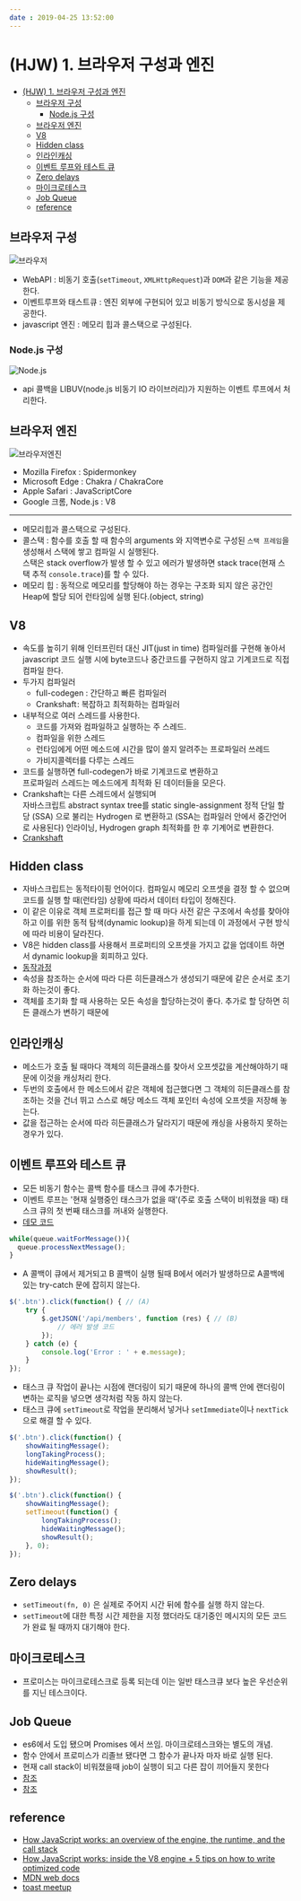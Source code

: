 ```yaml
---
date : 2019-04-25 13:52:00
---
```


# (HJW) 1. 브라우저 구성과 엔진

- [(HJW) 1. 브라우저 구성과 엔진](#hjw-1-%EB%B8%8C%EB%9D%BC%EC%9A%B0%EC%A0%80-%EA%B5%AC%EC%84%B1%EA%B3%BC-%EC%97%94%EC%A7%84)
  - [브라우저 구성](#%EB%B8%8C%EB%9D%BC%EC%9A%B0%EC%A0%80-%EA%B5%AC%EC%84%B1)
    - [Node.js 구성](#nodejs-%EA%B5%AC%EC%84%B1)
  - [브라우저 엔진](#%EB%B8%8C%EB%9D%BC%EC%9A%B0%EC%A0%80-%EC%97%94%EC%A7%84)
  - [V8](#v8)
  - [Hidden class](#hidden-class)
  - [인라인캐싱](#%EC%9D%B8%EB%9D%BC%EC%9D%B8%EC%BA%90%EC%8B%B1)
  - [이벤트 루프와 테스트 큐](#%EC%9D%B4%EB%B2%A4%ED%8A%B8-%EB%A3%A8%ED%94%84%EC%99%80-%ED%85%8C%EC%8A%A4%ED%8A%B8-%ED%81%90)
  - [Zero delays](#zero-delays)
  - [마이크로테스크](#%EB%A7%88%EC%9D%B4%ED%81%AC%EB%A1%9C%ED%85%8C%EC%8A%A4%ED%81%AC)
  - [Job Queue](#job-queue)
  - [reference](#reference)

## 브라우저 구성

![브라우저](~@assets/img/javascript/how-javascript-work-1.png)

- WebAPI : 비동기 호출(`setTimeout`, `XMLHttpRequest`)과 `DOM`과 같은 기능을 제공한다.
- 이벤트루프와 태스트큐 : 엔진 외부에 구현되어 있고 비동기 방식으로 동시성을 제공한다.
- javascript 엔진 : 메모리 힙과 콜스택으로 구성된다.

### Node.js 구성

![Node.js](~@assets/img/javascript/how-javascript-work-2.jpg)

- api 콜백을 LIBUV(node.js 비동기 IO 라이브러리)가 지원하는 이벤트 루프에서 처리한다.

## 브라우저 엔진

![브라우저엔진](~@assets/img/javascript/how-javascript-work-3.png)

- Mozilla Firefox : Spidermonkey
- Microsoft Edge : Chakra / ChakraCore
- Apple Safari : JavaScriptCore
- Google 크롬, Node.js : V8

---

- 메모리힙과 콜스택으로 구성된다.
- 콜스택 : 함수를 호출 할 때 함수의 arguments 와 지역변수로 구성된 `스택 프레임`을 생성해서 스택에 쌓고 컴파일 시 실행된다.  
  스택은 stack overflow가 발생 할 수 있고 에러가 발생하면 stack trace(현재 스택 추적 `console.trace`)를 할 수 있다.
- 메모리 힙 : 동적으로 메모리를 할당해야 하는 경우는 구조화 되지 않은 공간인 Heap에 할당 되어 런타임에 실행 된다.(object, string)

## V8

- 속도를 높히기 위해 인터프린터 대신 JIT(just in time) 컴파일러를 구현해 놓아서 javascript 코드 실행 시에 byte코드나 중간코드를 구현하지 않고 기계코드로 직접 컴파일 한다.
- 두가지 컴파일러
  - full-codegen : 간단하고 빠른 컴파일러
  - Crankshaft : 복잡하고 최적화하는 컴파일러
- 내부적으로 여러 스레드를 사용한다.
  - 코드를 가져와 컴파일하고 실행하는 주 스레드.
  - 컴파일을 위한 스레드
  - 런타임에게 어떤 메소드에 시간을 많이 쓸지 알려주는 프로파일러 쓰레드
  - 가비지콜렉터를 다루는 스레드
- 코드를 실행하면 full-codegen가 바로 기계코드로 변환하고  
  프로파일러 스레드는 메소드에게 최적화 된 데이터들을 모은다.  
- Crankshaft는 다른 스레드에서 실행되며  
    자바스크립트 abstract syntax tree를 static single-assignment 정적 단일 할당 (SSA) 으로 불리는 Hydrogen 로 변환하고 (SSA는 컴파일러 안에서 중간언어로 사용된다)
    인라이닝, Hydrogen graph 최적화를 한 후 기계어로 변환한다.
- [Crankshaft](https://wingolog.org/archives/2011/08/02/a-closer-look-at-crankshaft-v8s-optimizing-compiler)

## Hidden class

- 자바스크립트는 동적타이핑 언어이다. 컴파일시 메모리 오프셋을 결정 할 수 없으며 코드를 실행 할 때(런타임) 상황에 따라서 데이터 타입이 정해진다.
- 이 같은 이유로 객체 프로퍼티를 접근 할 때 마다 사전 같은 구조에서 속성를 찾아야 하고 이를 위한 동적 탐색(dynamic lookup)을 하게 되는데 이 과정에서 구현 방식에 따라 비용이 달라진다.
- V8은 hidden class를 사용해서 프로퍼티의 오프셋을 가지고 값을 업데이트 하면서 dynamic lookup을 회피하고 있다.
- [동작과정](https://engineering.linecorp.com/ko/blog/v8-hidden-class/)
- 속성을 참조하는 순서에 따라 다른 히든클래스가 생성되기 때문에 같은 순서로 초기화 하는것이 좋다.
- 객체를 초기화 할 때 사용하는 모든 속성을 할당하는것이 좋다. 추가로 할 당하면 히든 클래스가 변하기 때문에

## 인라인캐싱

- 메소드가 호출 될 때마다 객체의 히든클래스를 찾아서 오프셋값을 계산해야하기 때문에 이것을 캐싱처리 한다.
- 두번의 호출에서 한 메소드에서 같은 객체에 접근했다면 그 객체의 히든클래스를 참조하는 것을 건너 뛰고 스스로 해당 메소드 객체 포인터 속성에 오프셋을 저장해 놓는다.
- 값을 접근하는 순서에 따라 히든클래스가 달라지기 때문에 캐싱을 사용하지 못하는 경우가 있다.

## 이벤트 루프와 테스트 큐

- 모든 비동기 함수는 콜백 함수를 태스크 큐에 추가한다.
- 이벤트 루프는 '현재 실행중인 태스크가 없을 때'(주로 호출 스택이 비워졌을 때) 태스크 큐의 첫 번째 태스크를 꺼내와 실행한다.
- [데모 코드](http://latentflip.com/loupe/?code=JC5vbignYnV0dG9uJywgJ2NsaWNrJywgZnVuY3Rpb24gb25DbGljaygpIHsKICAgIHNldFRpbWVvdXQoZnVuY3Rpb24gdGltZXIoKSB7CiAgICAgICAgY29uc29sZS5sb2coJ1lvdSBjbGlja2VkIHRoZSBidXR0b24hJyk7ICAgIAogICAgfSwgMjAwMCk7Cn0pOwoKY29uc29sZS5sb2coIkhpISIpOwoKc2V0VGltZW91dChmdW5jdGlvbiB0aW1lb3V0KCkgewogICAgY29uc29sZS5sb2coIkNsaWNrIHRoZSBidXR0b24hIik7Cn0sIDUwMDApOwoKY29uc29sZS5sb2coIldlbGNvbWUgdG8gbG91cGUuIik7!!!PGJ1dHRvbj5DbGljayBtZSE8L2J1dHRvbj4%3D)

```js
while(queue.waitForMessage()){
  queue.processNextMessage();
}
```

- A 콜백이 큐에서 제거되고 B 콜백이 실행 될때 B에서 에러가 발생하므로 A콜백에 있는 try-catch 문에 잡히지 않는다.

```js
$('.btn').click(function() { // (A)
    try {
        $.getJSON('/api/members', function (res) { // (B)
            // 에러 발생 코드
        });
    } catch (e) {
        console.log('Error : ' + e.message);
    }
});
```

- 태스크 큐 작업이 끝나는 시점에 랜더링이 되기 때문에 하나의 콜백 안에 랜더링이 변하는 로직을 넣으면 생각처럼 작동 하지 않는다.
- 태스크 큐에 `setTimeout`로 작업을 분리해서 넣거나 `setImmediate`이나 `nextTick` 으로 해결 할 수 있다.

```js
$('.btn').click(function() {
    showWaitingMessage();
    longTakingProcess();
    hideWaitingMessage();
    showResult();
});

$('.btn').click(function() {
    showWaitingMessage();
    setTimeout(function() {
        longTakingProcess();
        hideWaitingMessage();
        showResult();
    }, 0);
});
```

## Zero delays

- `setTimeout(fn, 0)` 은 실제로 주어지 시간 뒤에 함수를 실행 하지 않는다.
- `setTimeout`에 대한 특정 시간 제한을 지정 했더라도 대기중인 메시지의 모든 코드가 완료 될 때까지 대기해야 한다.

## 마이크로테스크

- 프로미스는 마이크로테스크로 등록 되는데 이는 일반 태스크큐 보다 높은 우선순위를 지닌 테스크이다.

## Job Queue

- es6에서 도입 됐으며 Promises 에서 쓰임. 마이크로테스크와는 별도의 개념.
- 함수 안에서 프로미스가 리졸브 됐다면 그 함수가 끝나자 마자 바로 실행 된다.
- 현재 call stack이 비워졌을때 job이 실행이 되고 다른 잡이 끼어들지 못한다
- [참조](https://flaviocopes.com/javascript-event-loop/#es6-job-queue)
- [참조](http://www.ecma-international.org/ecma-262/6.0/#sec-jobs-and-job-queues)

## reference

- [How JavaScript works: an overview of the engine, the runtime, and the call stack](https://blog.sessionstack.com/how-does-javascript-actually-work-part-1-b0bacc073cf)
- [How JavaScript works: inside the V8 engine + 5 tips on how to write optimized code](https://blog.sessionstack.com/how-javascript-works-inside-the-v8-engine-5-tips-on-how-to-write-optimized-code-ac089e62b12e)
- [MDN web docs](https://developer.mozilla.org/en-US/docs/Web/JavaScript/EventLoop)
- [toast meetup](https://meetup.toast.com/posts/89)